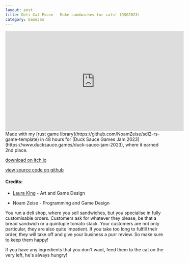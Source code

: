 ```yaml
---
layout: post
title: Deli-Cat-Essen - Make sandwiches for cats! (DSG2023)
category: GameJam
---
```


<iframe width="560" height="315" src="https://www.youtube.com/embed/3-gcNAaqQVM" title="YouTube video player" frameborder="0" allow="accelerometer; autoplay; clipboard-write; encrypted-media; gyroscope; picture-in-picture; web-share" allowfullscreen></iframe>
Made with my [rust game library](https://github.com/NoamZeise/sdl2-rs-game-template) in 48 hours for [Duck Sauce Games Jam 2023](https://www.ducksauce.games/duck-sauce-jam-2023), where it earned  2nd  place.

<!-- more -->

[download on itch.io](https://noamzeise.itch.io/deli-cat-essen)

[view source code on github](https://github.com/NoamZeise/DSJ2023)

#### Credits:
* [Laura King](https://gerbzies.itch.io/) - Art and Game Design

* Noam Zeise - Programming and Game Design

You run a deli shop, where you sell sandwiches, but you specialise in fully customisable orders. Customers ask for whatever they please, be that a bread sandwich or a quintuple tomato stack. Your customers are not only particular, they are also quite impatient. If you take too long to fulfill their order, they will take off and give your business a purr review. So make sure to keep them happy!


If you have any ingredients that you don't want, feed them to the cat on the very left, he's always hungry!
